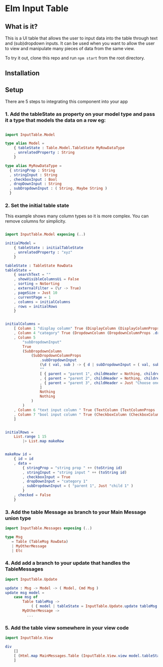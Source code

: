 # Elm Input Table

## What is it?
This is a UI table that allows the user to input data into the table through text and (sub)dropdown inputs.
It can be used when you want to allow the user to view and manipulate many pieces of data from the same view.

To try it out, clone this repo and run `npm start` from the root directory.

## Installation

## Setup
There are 5 steps to integrating this component into your app
### 1. Add the tableState as property on your model type and pass it a type that models the data on a row eg:
```elm

import InputTable.Model

type alias Model =
    { tableState : Table.Model.TableState MyRowDataType
    , unrelatedProperty : String
    }

type alias MyRowDataType =
  { stringProp : String
  , stringInput : String
  , checkboxInput : Bool
  , dropDownInput : String
  , subDropdownInput : ( String, Maybe String )
  }

```

### 2. Set the initial table state
This example shows many column types so it is more complex. You can remove columns for simplicity.
```elm

import InputTable.Model exposing (..)

initialModel =
    { tableState : initialTableState
    , unrelatedProperty : "xyz"
    }

tableState : TableState RowData
tableState =
    { searchText = ""
    , showVisibleColumnsUi = False
    , sorting = NoSorting
    , externalFilter = (\r -> True)
    , pageSize = Just 10
    , currentPage = 1
    , columns = initialColumns
    , rows = initialRows
    }


initialColumns =
    [ Column 1 "display column" True (DisplayColumn (DisplayColumnProps .stringProp ""))
    , Column 4 "category" True (DropdownColumn (DropdownColumnProps .dropDownInput (\d v -> { d | dropDownInput = v }) "" [ "category 1", "category 2", "category 3" ]))
    , Column 5
        "subDropdownInput"
        True
        (SubDropdownColumn
            (SubDropdownColumnProps
                .subDropdownInput
                (\d ( val, sub ) -> { d | subDropdownInput = ( val, sub ) })
                ""
                [ { parent = "parent 1", childHeader = Nothing, children = [ "child 1", "child 2" ] }
                , { parent = "parent 2", childHeader = Nothing, children = [] }
                , { parent = "parent 3", childHeader = Just "Choose one of: ", children = [ "child 1", "child 2", "child 3" ] }
                ]
                Nothing
                Nothing
            )
        )
    , Column 6 "text input column " True (TextColumn (TextColumnProps .stringInput (\d v -> { d | stringInput = v }) "" False))
    , Column 7 "bool input column " True (CheckboxColumn (CheckboxColumnProps .checkboxInput (\d _ -> { d | checkboxInput = not d.checkboxInput }) Nothing))
    ]


initialRows =
    List.range 1 15
        |> List.map makeRow


makeRow id =
    { id = id
    , data =
        { stringProp = "string prop " ++ (toString id)
        , stringInput = "string input " ++ (toString id)
        , checkboxInput = True
        , dropDownInput = "category 1"
        , subDropdownInput = ( "parent 1", Just "child 1" )
        }
    , checked = False
    }
```

### 3. Add the table Message as branch to your Main Message union type

```elm
import InputTable.Messages exposing (..)

type Msg
   = Table (TableMsg RowData)
   | MyOtherMessage
   | Etc
```

### 4. Add add a branch to your update that handles the TableMessages

```elm
import InputTable.Update

update : Msg -> Model -> ( Model, Cmd Msg )
update msg model =
    case msg of
        Table tableMsg ->
            ( { model | tableState = InputTable.Update.update tableMsg model.tableState }, Cmd.none )
        MyOtherMessage ->
          ...
```

### 5. Add the table view somewhere in your view code
```elm
import InputTable.View

div
    []
    [ (Html.map MainMessages.Table (InputTable.View.view model.tableState))
    ]
```
